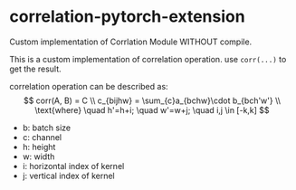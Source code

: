 # correlation-pytorch-extension
Custom implementation of Corrlation Module WITHOUT compile.

This is a custom implementation of correlation operation. use `corr(...)` to get the result.

correlation operation can be described as:
$$
corr(A, B) = C \\
c_{bijhw} = \sum_{c}a_{bchw}\cdot b_{bch'w'} \\
\text{where} \quad h'=h+i; \quad w'=w+j; \quad i,j \in [-k,k]
$$

- b: batch size
- c: channel
- h: height
- w: width
- i: horizontal index of kernel
- j: vertical index of kernel
